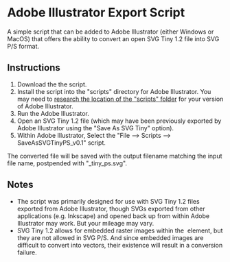 # Adobe Illustrator Export Script

A simple script that can be added to Adobe Illustrator (either Windows or MacOS) that offers the ability to convert an open SVG Tiny 1.2 file into SVG P/S format.

## Instructions

1. Download the the script.
1. Install the script into the "scripts" directory for Adobe Illustrator.  You may need to [research the location of the "scripts" folder](https://illustrator-scripting-guide.readthedocs.io/introduction/executingScripts/#installing-scripts-in-the-scripts-menu) for your version of Adobe Illustrator. 
1. Run the Adobe Illustrator.
1. Open an SVG Tiny 1.2 file (which may have been previously exported by Adobe Illustrator using the "Save As SVG Tiny" option).
1. Within Adobe Illustrator, Select the "File --> Scripts --> SaveAsSVGTinyPS_v0.1" script.

The converted file will be saved with the output filename matching the input file name, postpended with "\_tiny_ps.svg".

## Notes

- The script was primarily designed for use with SVG Tiny 1.2 files exported from Adobe Illustrator, though SVGs exported from other applications (e.g. Inkscape) and opened back up from within Adobe Illustrator may work.  But your mileage may vary.
- SVG Tiny 1.2 allows for embedded raster images within the <image> element, but they are not allowed in SVG P/S.  And since embedded images are difficult to convert into vectors, their existence will result in a conversion failure.


